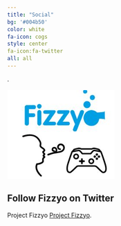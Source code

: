 ```yaml
---
title: "Social"
bg: '#004b50'
color: white
fa-icon: cogs
style: center
fa-icon:fa-twitter
all: all
---
```

.
<br>
<br>
<img src="/img/FizzyoIcon.jpg" alt="Fizzyo">
<br>
## Follow Fizzyo on Twitter
Project Fizzyo [Project Fizzyo](https://twitter.com/FizzyoCF).
<p>
<br>
<br>
<br>
